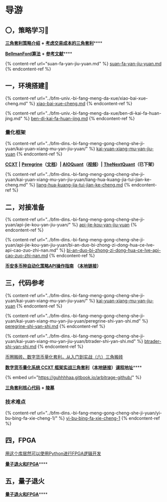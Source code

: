 # 导游

## 〇，策略学习🚩

[**三角套利策略介绍**](https://mp.weixin.qq.com/s/G5t7TyIyrH40Kl55feTDIw) **+** [**考虑交易成本的三角套利**](https://www.jianshu.com/p/e50a52312a47)****

[**BellmanFord算法**](https://www.bfm-unity.com/what-is-bfm-al) **+** [**参考文献**](https://www.bfm-unity.com/what-is-bfm-al/bfm-al-ckwx)****

{% content-ref url="suan-fa-yan-jiu-yuan.md" %}
[suan-fa-yan-jiu-yuan.md](suan-fa-yan-jiu-yuan.md)
{% endcontent-ref %}

## 一，环境搭建🚩

{% content-ref url="../bfm-univ.-bi-fang-meng-da-xue/xiao-bai-xue-cheng.md" %}
[xiao-bai-xue-cheng.md](../bfm-univ.-bi-fang-meng-da-xue/xiao-bai-xue-cheng.md)
{% endcontent-ref %}

{% content-ref url="../bfm-univ.-bi-fang-meng-da-xue/ben-di-kai-fa-huan-jing.md" %}
[ben-di-kai-fa-huan-jing.md](../bfm-univ.-bi-fang-meng-da-xue/ben-di-kai-fa-huan-jing.md)
{% endcontent-ref %}

### **量化框架**

{% content-ref url="../bfm-dins.-bi-fang-meng-gong-cheng-she-ji-yuan/kai-yuan-xiang-mu-yan-jiu-yuan/" %}
[kai-yuan-xiang-mu-yan-jiu-yuan](../bfm-dins.-bi-fang-meng-gong-cheng-she-ji-yuan/kai-yuan-xiang-mu-yan-jiu-yuan/)
{% endcontent-ref %}

[**CCXT**](https://github.com/ccxt/ccxt)  **|**  [**Peregrine**](https://github.com/wardbradt/peregrine)**（**[**文档**](https://guhhhhaa.gitbook.io/peregrine/)**）|**  [**AIOQuant**](https://github.com/CongZhengithub/aioquant)**（**[**视频**](https://space.bilibili.com/479971824)**）|**  [**TheNextQuant**](https://thenextquant.com/intro)**（已下架）**

{% content-ref url="../bfm-dins.-bi-fang-meng-gong-cheng-she-ji-yuan/kai-yuan-xiang-mu-yan-jiu-yuan/liang-hua-kuang-jia-tui-jian-ke-cheng.md" %}
[liang-hua-kuang-jia-tui-jian-ke-cheng.md](../bfm-dins.-bi-fang-meng-gong-cheng-she-ji-yuan/kai-yuan-xiang-mu-yan-jiu-yuan/liang-hua-kuang-jia-tui-jian-ke-cheng.md)
{% endcontent-ref %}

## 二，对接准备

{% content-ref url="../bfm-dins.-bi-fang-meng-gong-cheng-she-ji-yuan/api-jie-kou-yan-jiu-yuan/" %}
[api-jie-kou-yan-jiu-yuan](../bfm-dins.-bi-fang-meng-gong-cheng-she-ji-yuan/api-jie-kou-yan-jiu-yuan/)
{% endcontent-ref %}

{% content-ref url="../bfm-dins.-bi-fang-meng-gong-cheng-she-ji-yuan/api-jie-kou-yan-jiu-yuan/bi-an-duo-bi-zhong-zi-dong-hua-ce-lve-api-cao-zuo-zhi-nan.md" %}
[bi-an-duo-bi-zhong-zi-dong-hua-ce-lve-api-cao-zuo-zhi-nan.md](../bfm-dins.-bi-fang-meng-gong-cheng-she-ji-yuan/api-jie-kou-yan-jiu-yuan/bi-an-duo-bi-zhong-zi-dong-hua-ce-lve-api-cao-zuo-zhi-nan.md)
{% endcontent-ref %}

[**币安多币种自动化策略API操作指南**](https://zhuanlan.zhihu.com/p/55109087) **（**[**本地链接**](https://www.bfm-unity.com/command-room-discovery/san-jiao-tao-li-shi-yan-shi/bi-an-duo-bi-zhong-zi-dong-hua-ce-lve-api-cao-zuo-zhi-nan)**）**

## 三，代码**参考**

{% content-ref url="../bfm-dins.-bi-fang-meng-gong-cheng-she-ji-yuan/kai-yuan-xiang-mu-yan-jiu-yuan/" %}
[kai-yuan-xiang-mu-yan-jiu-yuan](../bfm-dins.-bi-fang-meng-gong-cheng-she-ji-yuan/kai-yuan-xiang-mu-yan-jiu-yuan/)
{% endcontent-ref %}

{% content-ref url="../bfm-dins.-bi-fang-meng-gong-cheng-she-ji-yuan/kai-yuan-xiang-mu-yan-jiu-yuan/peregrine-shi-yan-shi.md" %}
[peregrine-shi-yan-shi.md](../bfm-dins.-bi-fang-meng-gong-cheng-she-ji-yuan/kai-yuan-xiang-mu-yan-jiu-yuan/peregrine-shi-yan-shi.md)
{% endcontent-ref %}

{% content-ref url="../bfm-dins.-bi-fang-meng-gong-cheng-she-ji-yuan/kai-yuan-xiang-mu-yan-jiu-yuan/btrader-shi-yan-shi.md" %}
[btrader-shi-yan-shi.md](../bfm-dins.-bi-fang-meng-gong-cheng-she-ji-yuan/kai-yuan-xiang-mu-yan-jiu-yuan/btrader-shi-yan-shi.md)
{% endcontent-ref %}

[币圈搬砖、数字货币量化套利，从入门到实战（六）三角搬砖](https://www.jianshu.com/p/14dbaa02777a)

[**数字货币量化系统 CCXT 框架实战三角套利**](http://www.digtime.cn/articles/282/shu-zi-huo-bi-liang-hua-xi-tong-ccxt-kuang-jia-shi-zhan-san-jiao-tao-li)**（**[**本地链接**](https://www.bfm-unity.com/command-room-discovery/san-jiao-tao-li-shi-yan-shi/shu-zi-huo-bi-liang-hua-xi-tong-ccxt-kuang-jia-shi-zhan-san-jiao-tao-li)**）**[**课程地址**](https://study.163.com/course/courseMain.htm?courseId=1006162003)****

{% embed url="https://guhhhhaa.gitbook.io/arbitrage-github/" %}

[**三角套利核心代码**](https://www.bfm-unity.com/ruan-jian-bfm-on-python) **+** [**陵墓**](https://www.bfm-unity.com/what-is-bfm-al/lo-st)

### **技术难点**

{% content-ref url="../bfm-dins.-bi-fang-meng-gong-cheng-she-ji-yuan/yi-bu-bing-fa-xie-cheng-1/" %}
[yi-bu-bing-fa-xie-cheng-1](../bfm-dins.-bi-fang-meng-gong-cheng-she-ji-yuan/yi-bu-bing-fa-xie-cheng-1/)
{% endcontent-ref %}

## **四，FPGA**

[用这个库居然可以使用Python进行FPGA逻辑开发](https://zhuanlan.zhihu.com/p/56095014)

[**量子退火和FPGA**](https://guhhhhaa.gitbook.io/bfm-unity-doc-v1/bfm-suan-fa-de-wei-lai-fa-zhan-wei-wan-cheng)****

## **五，量子退火**

[**量子退火和FPGA**](https://guhhhhaa.gitbook.io/bfm-unity-doc-v1/bfm-suan-fa-de-wei-lai-fa-zhan-wei-wan-cheng)****

